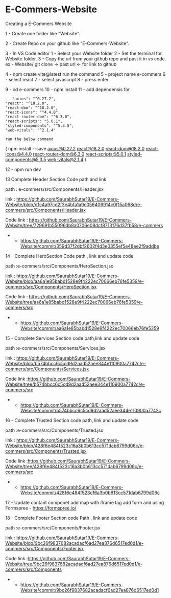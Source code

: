 # E-Commers-Website

Creating a E-Commers Website

1 - Create one folder like "Website".

2 - Create Repo on your github like "E-Commers-Website".

3 - In VS Code editor
1 - Select your Website folder
2 - Set the terminal for Website folder.
3 - Copy the url from your github repo and past it in vs code.
ex - Website/ git clone -> past url <- for link to github

4 - npm create vite@latest run the command
5 - project name e-commers
6 - select react
7 - select javascript
8 - press enter

9 - cd e-commers
10 - npm install
11 - add dependensis for

       "axios": "^0.27.2",
    "react": "^18.2.0",
    "react-dom": "^18.2.0",
    "react-icons": "^4.4.0",
    "react-router-dom": "^6.3.0",
    "react-scripts": "5.0.1",
    "styled-components": "^5.3.5",
    "web-vitals": "^2.1.4"

    run the below command

( npm install --save axios@0.27.2 react@18.2.0 react-dom@18.2.0 react-icons@4.4.0 react-router-dom@6.3.0 react-scripts@5.0.1 styled-components@5.3.5 web-vitals@2.1.4 )

12 - npm run dev

13 Complete Header Section Code path and link

path : e-commers/src/Components/Header.jsx

link : https://github.com/SaurabhSutar19/E-Commers-Website/blob/d1c4a97cd2f3e4bfa1a9c056406914c0f15a068d/e-commers/src/Components/Header.jsx

Code link : https://github.com/SaurabhSutar19/E-Commers-Website/tree/729691b55096db8a0706e08dcf8713176d37fb58/e-commers

- - https://github.com/SaurabhSutar19/E-Commers-Website/commit/359d37f2dbf2602f4d3e0355ef5e48ee2f9addbe

14 - Complete HeroSection Code path , link and update code

path :e-commers/src/Components/HeroSection.jsx

link : https://github.com/SaurabhSutar19/E-Commers-Website/blob/aa6a1e85babd1528e9f4222ec70066eb76fe5359/e-commers/src/Components/HeroSection.jsx

Code link : https://github.com/SaurabhSutar19/E-Commers-Website/tree/aa6a1e85babd1528e9f4222ec70066eb76fe5359/e-commers/src

- - https://github.com/SaurabhSutar19/E-Commers-Website/commit/aa6a1e85babd1528e9f4222ec70066eb76fe5359

15 - Complete Services Section code path,link and update code

path :e-commers/src/Components/Services.jsx

link : https://github.com/SaurabhSutar19/E-Commers-Website/blob/b574bbcc6c5cd9d2aad52aee344e110900a7742c/e-commers/src/Components/Services.jsx

Code link :https://github.com/SaurabhSutar19/E-Commers-Website/tree/b574bbcc6c5cd9d2aad52aee344e110900a7742c/e-commers/src

- - https://github.com/SaurabhSutar19/E-Commers-Website/commit/b574bbcc6c5cd9d2aad52aee344e110900a7742c

16 - Complete Trusted Section code path, link and update code

path :e-commers/src/Components/Trusted.jsx

link : https://github.com/SaurabhSutar19/E-Commers-Website/blob/428f6e484f523c16a3b0b613cc571dab6799d06c/e-commers/src/Components/Trusted.jsx

Code link :https://github.com/SaurabhSutar19/E-Commers-Website/tree/428f6e484f523c16a3b0b613cc571dab6799d06c/e-commers/src

- - https://github.com/SaurabhSutar19/E-Commers-Website/commit/428f6e484f523c16a3b0b613cc571dab6799d06c

17 - Update contant componet
add map with iframe tag
add form and using Formspree - https://formspree.io/

18 - Complete Footer Section code Path , link and update code

path :e-commers/src/Components/Footer.jsx

link : https://github.com/SaurabhSutar19/E-Commers-Website/blob/9bc26f9837682acadacf6ad27ea876d6517ed0d1/e-commers/src/Components/Footer.jsx

Code link :https://github.com/SaurabhSutar19/E-Commers-Website/tree/9bc26f9837682acadacf6ad27ea876d6517ed0d1/e-commers/src/Components

- - https://github.com/SaurabhSutar19/E-Commers-Website/commit/9bc26f9837682acadacf6ad27ea876d6517ed0d1
